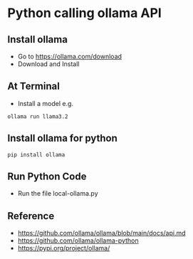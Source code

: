 # Python calling ollama API

## Install ollama
*  Go to https://ollama.com/download
*  Download and Install

## At Terminal
*   Install a model e.g.
```
ollama run llama3.2
```

## Install ollama for python
```
pip install ollama
```

## Run Python Code
*  Run the file local-ollama.py

## Reference
*  https://github.com/ollama/ollama/blob/main/docs/api.md
*  https://github.com/ollama/ollama-python
*  https://pypi.org/project/ollama/
